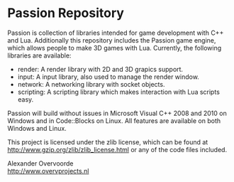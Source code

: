 Passion Repository
==================

Passion is collection of libraries intended for game development with C++ and Lua. Additionally this repository includes the Passion game engine, which allows people to make 3D games with Lua. Currently, the following libraries are available:  

- render: A render library with 2D and 3D grapics support.  
- input: A input library, also used to manage the render window.  
- network: A networking library with socket objects.  
- scripting: A scripting library which makes interaction with Lua scripts easy.  

Passion will build without issues in Microsoft Visual C++ 2008 and 2010 on Windows and in Code::Blocks on Linux. All features are available on both Windows and Linux.  

This project is licensed under the zlib license, which can be found at http://www.gzip.org/zlib/zlib_license.html or any of the code files included.  

Alexander Overvoorde  
http://www.overvprojects.nl  
